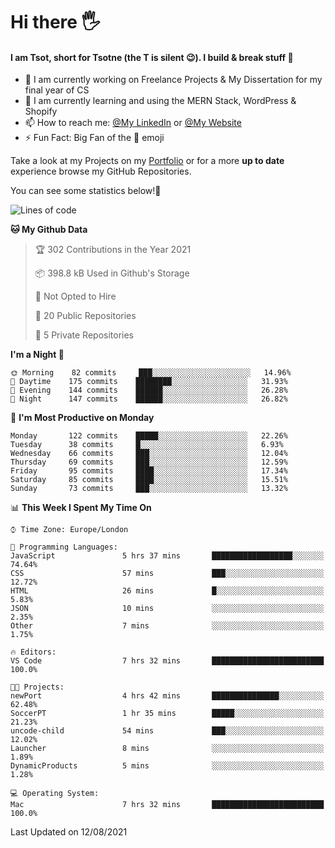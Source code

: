 # Hi there :raised_hand_with_fingers_splayed:
#### I am Tsot, short for Tsotne (the T is silent :wink:). I build & break stuff :space_invader:
- :telescope: I am currently working on Freelance Projects & My Dissertation for my final year of CS
- :seedling: I am currently learning and using the MERN Stack, WordPress & Shopify
- :mailbox: How to reach me: [@My LinkedIn](https://www.linkedin.com/in/tsotne-gvadzabia/) or [@My Website](https://tsotnegvadzabia.me/contact)
- :zap: Fun Fact: Big Fan of the :space_invader: emoji

Take a look at my Projects on my [Portfolio](https://tsotnegvadzabia.me/) or for a more **up to date** experience browse my GitHub Repositories.

You can see some statistics below!:space_invader:
<!--START_SECTION:waka-->
![Lines of code](https://img.shields.io/badge/From%20Hello%20World%20I%27ve%20Written-3.5%20million%20lines%20of%20code-blue)

**🐱 My Github Data** 

> 🏆 302 Contributions in the Year 2021
 > 
> 📦 398.8 kB Used in Github's Storage 
 > 
> 🚫 Not Opted to Hire
 > 
> 📜 20 Public Repositories 
 > 
> 🔑 5 Private Repositories  
 > 
**I'm a Night 🦉** 

```text
🌞 Morning    82 commits     ███░░░░░░░░░░░░░░░░░░░░░░   14.96% 
🌆 Daytime    175 commits    ████████░░░░░░░░░░░░░░░░░   31.93% 
🌃 Evening    144 commits    ██████░░░░░░░░░░░░░░░░░░░   26.28% 
🌙 Night      147 commits    ██████░░░░░░░░░░░░░░░░░░░   26.82%

```
📅 **I'm Most Productive on Monday** 

```text
Monday       122 commits    █████░░░░░░░░░░░░░░░░░░░░   22.26% 
Tuesday      38 commits     █░░░░░░░░░░░░░░░░░░░░░░░░   6.93% 
Wednesday    66 commits     ███░░░░░░░░░░░░░░░░░░░░░░   12.04% 
Thursday     69 commits     ███░░░░░░░░░░░░░░░░░░░░░░   12.59% 
Friday       95 commits     ████░░░░░░░░░░░░░░░░░░░░░   17.34% 
Saturday     85 commits     ████░░░░░░░░░░░░░░░░░░░░░   15.51% 
Sunday       73 commits     ███░░░░░░░░░░░░░░░░░░░░░░   13.32%

```


📊 **This Week I Spent My Time On** 

```text
⌚︎ Time Zone: Europe/London

💬 Programming Languages: 
JavaScript               5 hrs 37 mins       ██████████████████░░░░░░░   74.64% 
CSS                      57 mins             ███░░░░░░░░░░░░░░░░░░░░░░   12.72% 
HTML                     26 mins             █░░░░░░░░░░░░░░░░░░░░░░░░   5.83% 
JSON                     10 mins             ░░░░░░░░░░░░░░░░░░░░░░░░░   2.35% 
Other                    7 mins              ░░░░░░░░░░░░░░░░░░░░░░░░░   1.75%

🔥 Editors: 
VS Code                  7 hrs 32 mins       █████████████████████████   100.0%

🐱‍💻 Projects: 
newPort                  4 hrs 42 mins       ███████████████░░░░░░░░░░   62.48% 
SoccerPT                 1 hr 35 mins        █████░░░░░░░░░░░░░░░░░░░░   21.23% 
uncode-child             54 mins             ███░░░░░░░░░░░░░░░░░░░░░░   12.02% 
Launcher                 8 mins              ░░░░░░░░░░░░░░░░░░░░░░░░░   1.89% 
DynamicProducts          5 mins              ░░░░░░░░░░░░░░░░░░░░░░░░░   1.28%

💻 Operating System: 
Mac                      7 hrs 32 mins       █████████████████████████   100.0%

```


 Last Updated on 12/08/2021
<!--END_SECTION:waka-->
